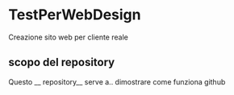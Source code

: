 # TestPerWebDesign

Creazione sito web per cliente reale

## scopo del repository

Questo __ repository__ serve a.. dimostrare come funziona github 
